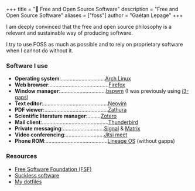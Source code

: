 +++
title = "🐧 Free and Open Source Software"
description = "Free and Open Source Software"
aliases = ["foss"]
author = "Gaétan Lepage"
+++

I am deeply convinced that the free and open source philosophy is a relevant and sustainable way of producing software.

I try to use FOSS as much as possible and to rely on proprietary software when I cannot do without it.


### Software I use

* **Operating system**:..............................[Arch Linux](https://www.archlinux.org/)
* **Web browser**:........................................[Firefox](https://www.mozilla.org/en-US/firefox/new/)
* **Window manager**:...............................[bspwm](https://github.com/baskerville/bspwm#description) (I was previously using [i3-gaps](https://github.com/Airblader/i3#i3-gaps))
* **Text editor**:............................................[Neovim](https://neovim.io/)
* **PDF viewer**:...........................................[Zathura](https://pwmt.org/projects/zathura/)
* **Scientific literature manager**:.........[Zotero](https://www.zotero.org/)
* **Mail client**:.............................................[Thunderbird](https://www.thunderbird.net/en-US/)
* **Private messaging**:............................[Signal](https://www.signal.org/) & [Matrix](https://matrix.org/)
* **Video conferencing**:..........................[Jitsi meet](https://meet.jit.si/)
* **Phone ROM**:..........................................[Lineage OS](https://lineageos.org/) (without gapps)

### Resources

* [Free Software Foundation (FSF)](https://www.fsf.org/)
* [Suckless software](https://suckless.org/philosophy/)
* [My dotfiles](https://github.com/GaetanLepage/dotfiles)
